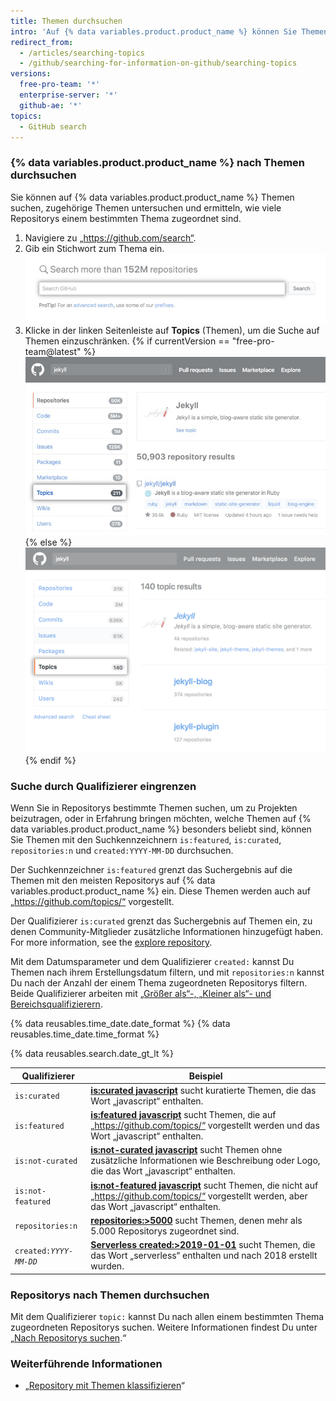 ```yaml
---
title: Themen durchsuchen
intro: 'Auf {% data variables.product.product_name %} können Sie Themen suchen, die Repositorys zugeordnet sind.'
redirect_from:
  - /articles/searching-topics
  - /github/searching-for-information-on-github/searching-topics
versions:
  free-pro-team: '*'
  enterprise-server: '*'
  github-ae: '*'
topics:
  - GitHub search
---
```

### {% data variables.product.product_name %} nach Themen durchsuchen

Sie können auf {% data variables.product.product_name %} Themen suchen, zugehörige Themen untersuchen und ermitteln, wie viele Repositorys einem bestimmten Thema zugeordnet sind.

1. Navigiere zu „https://github.com/search“.
2. Gib ein Stichwort zum Thema ein. ![Suchfeld](/assets/images/help/search/search-field.png)
3. Klicke in der linken Seitenleiste auf **Topics** (Themen), um die Suche auf Themen einzuschränken.
{% if currentVersion == "free-pro-team@latest" %}
  ![Ergebnisseite der Suche nach Jekyll-Repositorys mit hervorgehobener Option „Topics“ (Themen) in der Seitenleiste](/assets/images/help/search/topic-left-side-navigation-dotcom.png){% else %}
![Jekyll repository search results page on dotcom with topics side-menu option highlighted](/assets/images/help/search/topic-left-side-navigation.png){% endif %}

### Suche durch Qualifizierer eingrenzen

Wenn Sie in Repositorys bestimmte Themen suchen, um zu Projekten beizutragen, oder in Erfahrung bringen möchten, welche Themen auf {% data variables.product.product_name %} besonders beliebt sind, können Sie Themen mit den Suchkennzeichnern `is:featured`, `is:curated`, `repositories:n` und `created:YYYY-MM-DD` durchsuchen.

Der Suchkennzeichner `is:featured` grenzt das Suchergebnis auf die Themen mit den meisten Repositorys auf {% data variables.product.product_name %} ein. Diese Themen werden auch auf „https://github.com/topics/“ vorgestellt.

Der Qualifizierer `is:curated` grenzt das Suchergebnis auf Themen ein, zu denen Community-Mitglieder zusätzliche Informationen hinzugefügt haben. For more information, see the [explore repository](https://github.com/github/explore).

Mit dem Datumsparameter und dem Qualifizierer `created:` kannst Du Themen nach ihrem Erstellungsdatum filtern, und mit `repositories:n` kannst Du nach der Anzahl der einem Thema zugeordneten Repositorys filtern. Beide Qualifizierer arbeiten mit [„Größer als“-, „Kleiner als“- und Bereichsqualifizierern](/articles/understanding-the-search-syntax).

{% data reusables.time_date.date_format %} {% data reusables.time_date.time_format %}

{% data reusables.search.date_gt_lt %}

| Qualifizierer             | Beispiel                                                                                                                                                                                                                                 |
| ------------------------- | ---------------------------------------------------------------------------------------------------------------------------------------------------------------------------------------------------------------------------------------- |
| `is:curated`              | [**is:curated javascript**](https://github.com/search?utf8=%E2%9C%93&q=javascript+is%3Acurated&type=Topics) sucht kuratierte Themen, die das Wort „javascript“ enthalten.                                                                |
| `is:featured`             | [**is:featured javascript**](https://github.com/search?utf8=%E2%9C%93&q=javascript+is%3Afeatured&type=Topics) sucht Themen, die auf „https://github.com/topics/“ vorgestellt werden und das Wort „javascript“ enthalten.                 |
| `is:not-curated`          | [**is:not-curated javascript**](https://github.com/search?utf8=%E2%9C%93&q=javascript+is%3Anot-curated&type=Topics) sucht Themen ohne zusätzliche Informationen wie Beschreibung oder Logo, die das Wort „javascript“ enthalten.         |
| `is:not-featured`         | [**is:not-featured javascript**](https://github.com/search?utf8=%E2%9C%93&q=javascript+is%3Anot-featured&type=Topics) sucht Themen, die nicht auf „https://github.com/topics/“ vorgestellt werden, aber das Wort „javascript“ enthalten. |
| `repositories:n`          | [**repositories:&gt;5000**](https://github.com/search?q=repositories%3A%3E5000) sucht Themen, denen mehr als 5.000 Repositorys zugeordnet sind.                                                                                    |
| <code>created:<em>YYYY-MM-DD</em></code> | [**Serverless created:&gt;2019-01-01**](https://github.com/search?q=Serverless+created%3A%3E2019-01-01&type=Topics) sucht Themen, die das Wort „serverless“ enthalten und nach 2018 erstellt wurden.                               |

### Repositorys nach Themen durchsuchen

Mit dem Qualifizierer `topic:` kannst Du nach allen einem bestimmten Thema zugeordneten Repositorys suchen. Weitere Informationen findest Du unter „[Nach Repositorys suchen](/articles/searching-for-repositories/#search-by-topic).“

### Weiterführende Informationen
- „[Repository mit Themen klassifizieren](/articles/classifying-your-repository-with-topics)“
